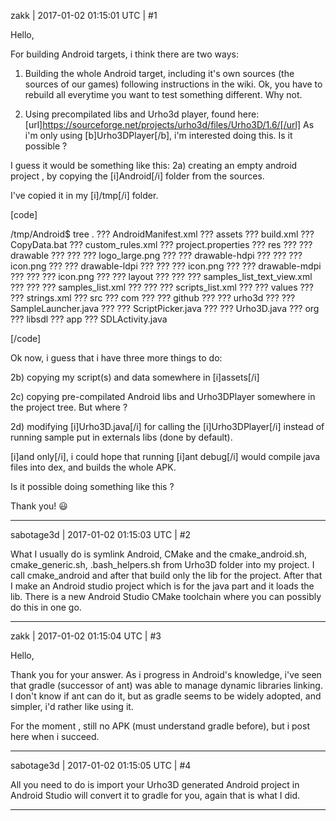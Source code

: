 zakk | 2017-01-02 01:15:01 UTC | #1

Hello,

For building Android targets, i think there are two ways:

1) Building the whole Android target, including it's own sources (the sources of our games) following instructions in the wiki.
Ok, you have to rebuild all everytime you want to test something different. Why not.

2) Using precompilated libs and Urho3d player, found here: [url]https://sourceforge.net/projects/urho3d/files/Urho3D/1.6/[/url]
As i'm only using [b]Urho3DPlayer[/b], i'm interested doing this.
Is it possible ?

I guess it would be something like this:
2a) creating an empty android project , by copying the [i]Android[/i] folder from the sources.

I've copied it in my [i]/tmp[/i] folder.

[code]

 /tmp/Android$ tree
.
??? AndroidManifest.xml
??? assets
??? build.xml
??? CopyData.bat
??? custom_rules.xml
??? project.properties
??? res
??? ??? drawable
??? ??? ??? logo_large.png
??? ??? drawable-hdpi
??? ??? ??? icon.png
??? ??? drawable-ldpi
??? ??? ??? icon.png
??? ??? drawable-mdpi
??? ??? ??? icon.png
??? ??? layout
??? ??? ??? samples_list_text_view.xml
??? ??? ??? samples_list.xml
??? ??? ??? scripts_list.xml
??? ??? values
???     ??? strings.xml
??? src
    ??? com
    ??? ??? github
    ???     ??? urho3d
    ???         ??? SampleLauncher.java
    ???         ??? ScriptPicker.java
    ???         ??? Urho3D.java
    ??? org
        ??? libsdl
            ??? app
                ??? SDLActivity.java

[/code]

Ok now, i guess that i have three more things to do:

2b) copying my script(s) and data somewhere in [i]assets[/i]

2c) copying pre-compilated Android libs and Urho3DPlayer somewhere in the project tree. But where ?

2d) modifying [i]Urho3D.java[/i] for calling the [i]Urho3DPlayer[/i] instead of running sample put in externals libs (done by default).

[i]and only[/i], i could hope that running [i]ant debug[/i] would compile java files into dex, and builds the whole APK.

Is it possible doing something like this ?

Thank you! :smiley:

-------------------------

sabotage3d | 2017-01-02 01:15:03 UTC | #2

What I usually do is symlink Android, CMake and the cmake_android.sh, cmake_generic.sh, .bash_helpers.sh from Urho3D folder into my project. I call cmake_android and after that build only the lib for the project. After that I make an Android studio project which is for the java part and it loads the lib. There is a new Android Studio CMake toolchain where you can possibly do this in one go.

-------------------------

zakk | 2017-01-02 01:15:04 UTC | #3

Hello,

Thank you for your answer.
As i progress in Android's knowledge, i've seen that gradle (successor of ant) was able to manage dynamic libraries linking.
I don't know if ant can do it, but as gradle seems to be widely adopted, and simpler, i'd rather like using it.

For the moment , still no APK (must understand gradle before), but i post here when i succeed.

-------------------------

sabotage3d | 2017-01-02 01:15:05 UTC | #4

All you need to do is import your Urho3D generated Android project in Android Studio will convert it to gradle for you, again that is what I did.

-------------------------

